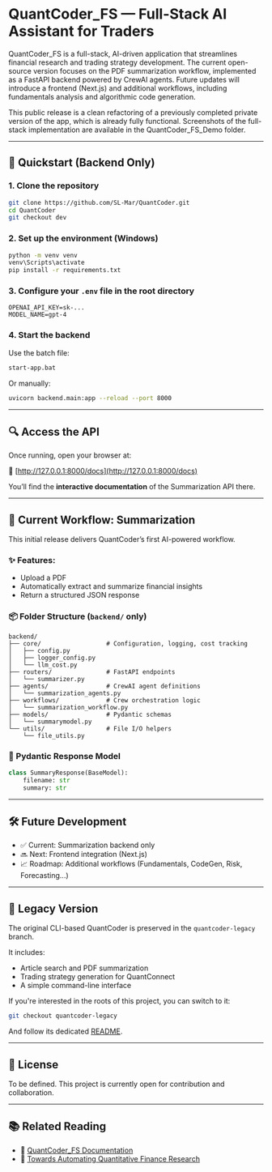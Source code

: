 # QuantCoder_FS — Full-Stack AI Assistant for Traders

QuantCoder_FS is a full-stack, AI-driven application that streamlines financial research and trading strategy development. The current open-source version focuses on the PDF summarization workflow, implemented as a FastAPI backend powered by CrewAI agents. Future updates will introduce a frontend (Next.js) and additional workflows, including fundamentals analysis and algorithmic code generation.

This public release is a clean refactoring of a previously completed private version of the app, which is already fully functional. Screenshots of the full-stack implementation are available in the QuantCoder_FS_Demo folder.
 

---

## 🚀 Quickstart (Backend Only)

### 1. Clone the repository

```bash
git clone https://github.com/SL-Mar/QuantCoder.git
cd QuantCoder
git checkout dev
```

### 2. Set up the environment (Windows)

```bash
python -m venv venv
venv\Scripts\activate
pip install -r requirements.txt
```

### 3. Configure your `.env` file in the root directory

```env
OPENAI_API_KEY=sk-...
MODEL_NAME=gpt-4
```

### 4. Start the backend

Use the batch file:

```bash
start-app.bat
```

Or manually:

```bash
uvicorn backend.main:app --reload --port 8000
```

---

## 🔍 Access the API

Once running, open your browser at:

📄 [http://127.0.0.1:8000/docs](http://127.0.0.1:8000/docs)

You’ll find the **interactive documentation** of the Summarization API there.

---

## 🧐 Current Workflow: Summarization

This initial release delivers QuantCoder’s first AI-powered workflow.

### ✨ Features:

- Upload a PDF
- Automatically extract and summarize financial insights
- Return a structured JSON response

### 📦 Folder Structure (`backend/` only)

```
backend/
├── core/                  # Configuration, logging, cost tracking
│   ├── config.py
│   ├── logger_config.py
│   └── llm_cost.py
├── routers/               # FastAPI endpoints
│   └── summarizer.py
├── agents/                # CrewAI agent definitions
│   └── summarization_agents.py
├── workflows/             # Crew orchestration logic
│   └── summarization_workflow.py
├── models/                # Pydantic schemas
│   └── summarymodel.py
└── utils/                 # File I/O helpers
    └── file_utils.py
```

### 🧪 Pydantic Response Model

```python
class SummaryResponse(BaseModel):
    filename: str
    summary: str
```

---

## 🛠 Future Development

- ✅ Current: Summarization backend only
- 🔜 Next: Frontend integration (Next.js)
- 📈 Roadmap: Additional workflows (Fundamentals, CodeGen, Risk, Forecasting...)

---

## 🔭 Legacy Version

The original CLI-based QuantCoder is preserved in the `quantcoder-legacy` branch.

It includes:

- Article search and PDF summarization
- Trading strategy generation for QuantConnect
- A simple command-line interface

If you're interested in the roots of this project, you can switch to it:

```bash
git checkout quantcoder-legacy
```

And follow its dedicated [README](https://github.com/SL-Mar/QuantCoder/blob/quantcoder-legacy/README.md).

---

## 📄 License

To be defined. This project is currently open for contribution and collaboration.

---

## 📚 Related Reading

- 📘 [QuantCoder_FS Documentation](https://medium.com/@sl_mar/quantcoder-fs-documentation-6fc79915e287)
- 📘 [Towards Automating Quantitative Finance Research](https://medium.com/ai-advances/towards-automating-quantitative-finance-research-c868a2a6477e)

